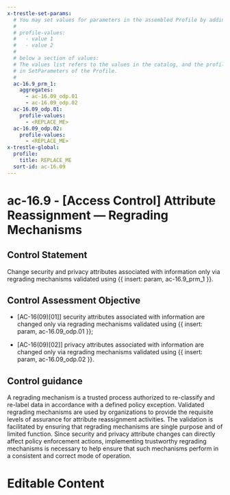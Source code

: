 ```yaml
---
x-trestle-set-params:
  # You may set values for parameters in the assembled Profile by adding
  #
  # profile-values:
  #   - value 1
  #   - value 2
  #
  # below a section of values:
  # The values list refers to the values in the catalog, and the profile-values represent values
  # in SetParameters of the Profile.
  #
  ac-16.9_prm_1:
    aggregates:
      - ac-16.09_odp.01
      - ac-16.09_odp.02
  ac-16.09_odp.01:
    profile-values:
      - <REPLACE_ME>
  ac-16.09_odp.02:
    profile-values:
      - <REPLACE_ME>
x-trestle-global:
  profile:
    title: REPLACE_ME
  sort-id: ac-16.09
---
```


# ac-16.9 - \[Access Control\] Attribute Reassignment — Regrading Mechanisms

## Control Statement

Change security and privacy attributes associated with information only via regrading mechanisms validated using {{ insert: param, ac-16.9_prm_1 }}.

## Control Assessment Objective

- \[AC-16(09)[01]\] security attributes associated with information are changed only via regrading mechanisms validated using {{ insert: param, ac-16.09_odp.01 }};

- \[AC-16(09)[02]\] privacy attributes associated with information are changed only via regrading mechanisms validated using {{ insert: param, ac-16.09_odp.02 }}.

## Control guidance

A regrading mechanism is a trusted process authorized to re-classify and re-label data in accordance with a defined policy exception. Validated regrading mechanisms are used by organizations to provide the requisite levels of assurance for attribute reassignment activities. The validation is facilitated by ensuring that regrading mechanisms are single purpose and of limited function. Since security and privacy attribute changes can directly affect policy enforcement actions, implementing trustworthy regrading mechanisms is necessary to help ensure that such mechanisms perform in a consistent and correct mode of operation.

# Editable Content

<!-- Make additions and edits below -->
<!-- The above represents the contents of the control as received by the profile, prior to additions. -->
<!-- If the profile makes additions to the control, they will appear below. -->
<!-- The above markdown may not be edited but you may edit the content below, and/or introduce new additions to be made by the profile. -->
<!-- If there is a yaml header at the top, parameter values may be edited. Use --set-parameters to incorporate the changes during assembly. -->
<!-- The content here will then replace what is in the profile for this control, after running profile-assemble. -->
<!-- The current profile has no added parts for this control, but you may add new ones here. -->
<!-- Each addition must have a heading either of the form ## Control my_addition_name -->
<!-- or ## Part a. (where the a. refers to one of the control statement labels.) -->
<!-- "## Control" parts are new parts added after the statement part. -->
<!-- "## Part" parts are new parts added into the top-level statement part with that label. -->
<!-- Subparts may be added with nested hash levels of the form ### My Subpart Name -->
<!-- underneath the parent ## Control or ## Part being added -->
<!-- See https://ibm.github.io/compliance-trestle/tutorials/ssp_profile_catalog_authoring/ssp_profile_catalog_authoring for guidance. -->
